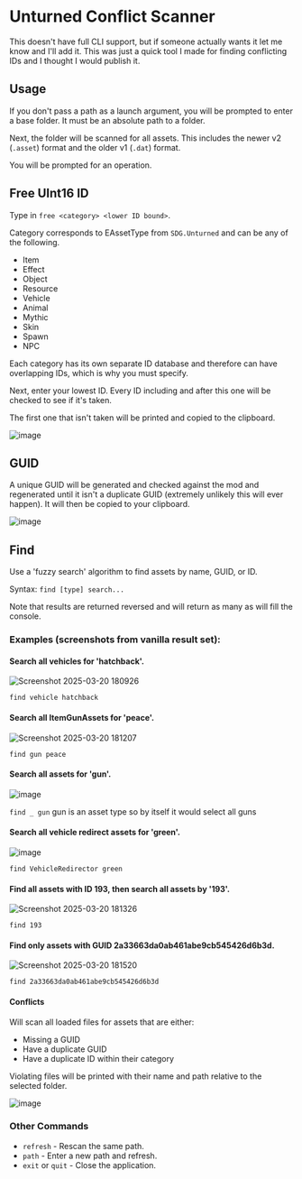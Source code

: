 # Unturned Conflict Scanner

This doesn't have full CLI support, but if someone actually wants it let me know and I'll add it. This was just a quick tool I made for finding conflicting IDs and I thought I would publish it.

## Usage
If you don't pass a path as a launch argument, you will be prompted to enter a base folder.
It must be an absolute path to a folder.

Next, the folder will be scanned for all assets. This includes the newer v2 (`.asset`) format and the older v1 (`.dat`) format.

You will be prompted for an operation.

## Free UInt16 ID
Type in `free <category> <lower ID bound>`.

Category corresponds to EAssetType from `SDG.Unturned` and can be any of the following.
* Item
* Effect
* Object
* Resource
* Vehicle
* Animal
* Mythic
* Skin
* Spawn
* NPC

Each category has its own separate ID database and therefore can have overlapping IDs, which is why you must specify.

Next, enter your lowest ID. Every ID including and after this one will be checked to see if it's taken.

The first one that isn't taken will be printed and copied to the clipboard.

![image](https://github.com/DanielWillett/ConflictScanner/assets/12886600/7c65c4b4-7920-4e36-a9eb-8dda1e452d11)


## GUID
A unique GUID will be generated and checked against the mod and regenerated until it isn't a duplicate GUID (extremely unlikely this will ever happen). It will then be copied to your clipboard.

![image](https://github.com/DanielWillett/ConflictScanner/assets/12886600/3d0c1637-0ecf-48bb-a7a3-eb1780534a3b)

## Find
Use a 'fuzzy search' algorithm to find assets by name, GUID, or ID.

Syntax:
`find [type] search...`

Note that results are returned reversed and will return as many as will fill the console.

### Examples (screenshots from vanilla result set):

#### Search all vehicles for 'hatchback'.
![Screenshot 2025-03-20 180926](https://github.com/user-attachments/assets/e34f6d08-328c-48d3-8d57-921b0d0749e0)

`find vehicle hatchback`

#### Search all ItemGunAssets for 'peace'. 
![Screenshot 2025-03-20 181207](https://github.com/user-attachments/assets/0be2538d-6249-4fa5-afef-8ee8406290d9)

`find gun peace`

#### Search all assets for 'gun'.
![image](https://github.com/user-attachments/assets/0021178a-2b5c-4467-909e-9a241eabd923)

`find _ gun`
gun is an asset type so by itself it would select all guns

#### Search all vehicle redirect assets for 'green'. 
![image](https://github.com/user-attachments/assets/94a8288a-175a-45b6-bf3d-b881dada1f92)

`find VehicleRedirector green`

#### Find all assets with ID 193, then search all assets by '193'.
![Screenshot 2025-03-20 181326](https://github.com/user-attachments/assets/59f5b32b-5403-4657-9284-5c458186d0da)

`find 193`

#### Find only assets with GUID 2a33663da0ab461abe9cb545426d6b3d. 
![Screenshot 2025-03-20 181520](https://github.com/user-attachments/assets/54eddf2d-4bc1-4ccb-91e7-e8179ebb1e8b)

`find 2a33663da0ab461abe9cb545426d6b3d`

#### Conflicts
Will scan all loaded files for assets that are either:
* Missing a GUID
* Have a duplicate GUID
* Have a duplicate ID within their category

Violating files will be printed with their name and path relative to the selected folder.

![image](https://github.com/DanielWillett/ConflictScanner/assets/12886600/d8f195be-651f-4116-b6fb-9d6909e8886e)

### Other Commands
* `refresh` - Rescan the same path.
* `path` - Enter a new path and refresh.
* `exit` or `quit` - Close the application.
